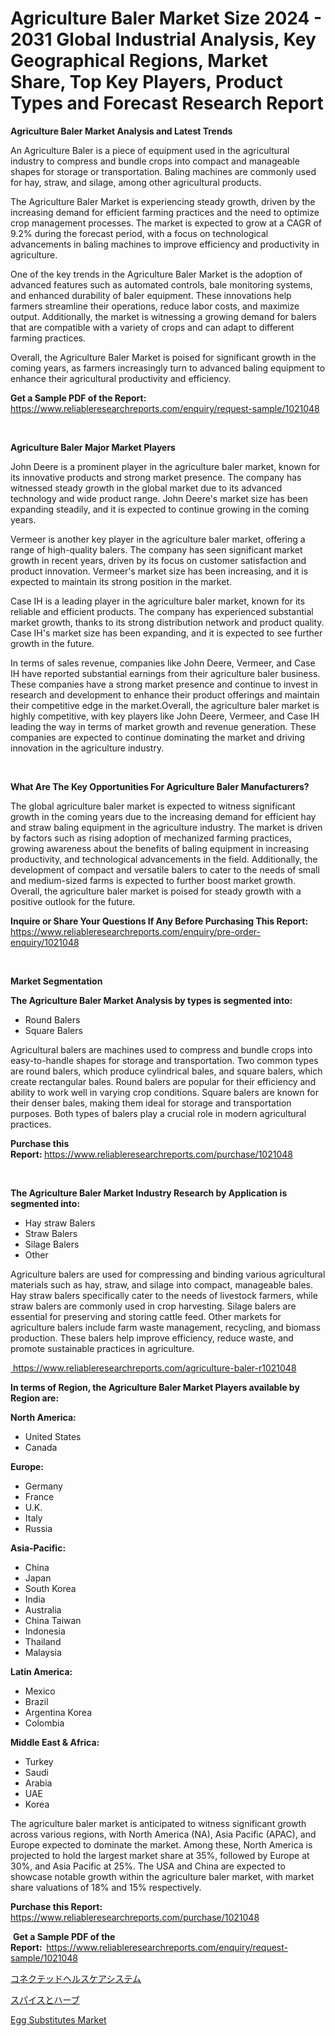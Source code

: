 <p><h1>Agriculture Baler Market Size 2024 - 2031 Global Industrial Analysis, Key Geographical Regions, Market Share, Top Key Players, Product Types and Forecast Research Report</h1></p><p><strong>Agriculture Baler Market Analysis and Latest Trends</strong></p>
<p><p>An Agriculture Baler is a piece of equipment used in the agricultural industry to compress and bundle crops into compact and manageable shapes for storage or transportation. Baling machines are commonly used for hay, straw, and silage, among other agricultural products.</p><p>The Agriculture Baler Market is experiencing steady growth, driven by the increasing demand for efficient farming practices and the need to optimize crop management processes. The market is expected to grow at a CAGR of 9.2% during the forecast period, with a focus on technological advancements in baling machines to improve efficiency and productivity in agriculture.</p><p>One of the key trends in the Agriculture Baler Market is the adoption of advanced features such as automated controls, bale monitoring systems, and enhanced durability of baler equipment. These innovations help farmers streamline their operations, reduce labor costs, and maximize output. Additionally, the market is witnessing a growing demand for balers that are compatible with a variety of crops and can adapt to different farming practices.</p><p>Overall, the Agriculture Baler Market is poised for significant growth in the coming years, as farmers increasingly turn to advanced baling equipment to enhance their agricultural productivity and efficiency.</p></p>
<p><strong>Get a Sample PDF of the Report:&nbsp;</strong> <a href="https://www.reliableresearchreports.com/enquiry/request-sample/1021048">https://www.reliableresearchreports.com/enquiry/request-sample/1021048</a></p>
<p>&nbsp;</p>
<p><strong>Agriculture Baler Major Market Players</strong></p>
<p><p>John Deere is a prominent player in the agriculture baler market, known for its innovative products and strong market presence. The company has witnessed steady growth in the global market due to its advanced technology and wide product range. John Deere's market size has been expanding steadily, and it is expected to continue growing in the coming years.</p><p>Vermeer is another key player in the agriculture baler market, offering a range of high-quality balers. The company has seen significant market growth in recent years, driven by its focus on customer satisfaction and product innovation. Vermeer's market size has been increasing, and it is expected to maintain its strong position in the market.</p><p>Case IH is a leading player in the agriculture baler market, known for its reliable and efficient products. The company has experienced substantial market growth, thanks to its strong distribution network and product quality. Case IH's market size has been expanding, and it is expected to see further growth in the future.</p><p>In terms of sales revenue, companies like John Deere, Vermeer, and Case IH have reported substantial earnings from their agriculture baler business. These companies have a strong market presence and continue to invest in research and development to enhance their product offerings and maintain their competitive edge in the market.Overall, the agriculture baler market is highly competitive, with key players like John Deere, Vermeer, and Case IH leading the way in terms of market growth and revenue generation. These companies are expected to continue dominating the market and driving innovation in the agriculture industry.</p></p>
<p>&nbsp;</p>
<p><strong>What Are The Key Opportunities For Agriculture Baler Manufacturers?</strong></p>
<p><p>The global agriculture baler market is expected to witness significant growth in the coming years due to the increasing demand for efficient hay and straw baling equipment in the agriculture industry. The market is driven by factors such as rising adoption of mechanized farming practices, growing awareness about the benefits of baling equipment in increasing productivity, and technological advancements in the field. Additionally, the development of compact and versatile balers to cater to the needs of small and medium-sized farms is expected to further boost market growth. Overall, the agriculture baler market is poised for steady growth with a positive outlook for the future.</p></p>
<p><strong>Inquire or Share Your Questions If Any Before Purchasing This Report:</strong> <a href="https://www.reliableresearchreports.com/enquiry/pre-order-enquiry/1021048">https://www.reliableresearchreports.com/enquiry/pre-order-enquiry/1021048</a></p>
<p>&nbsp;</p>
<p><strong>Market Segmentation</strong></p>
<p><strong>The Agriculture Baler Market Analysis by types is segmented into:</strong></p>
<p><ul><li>Round Balers</li><li>Square Balers</li></ul></p>
<p><p>Agricultural balers are machines used to compress and bundle crops into easy-to-handle shapes for storage and transportation. Two common types are round balers, which produce cylindrical bales, and square balers, which create rectangular bales. Round balers are popular for their efficiency and ability to work well in varying crop conditions. Square balers are known for their denser bales, making them ideal for storage and transportation purposes. Both types of balers play a crucial role in modern agricultural practices.</p></p>
<p><strong>Purchase this Report:&nbsp;</strong><a href="https://www.reliableresearchreports.com/purchase/1021048">https://www.reliableresearchreports.com/purchase/1021048</a></p>
<p>&nbsp;</p>
<p><strong>The Agriculture Baler Market Industry Research by Application is segmented into:</strong></p>
<p><ul><li>Hay straw Balers</li><li>Straw Balers</li><li>Silage Balers</li><li>Other</li></ul></p>
<p><p>Agriculture balers are used for compressing and binding various agricultural materials such as hay, straw, and silage into compact, manageable bales. Hay straw balers specifically cater to the needs of livestock farmers, while straw balers are commonly used in crop harvesting. Silage balers are essential for preserving and storing cattle feed. Other markets for agriculture balers include farm waste management, recycling, and biomass production. These balers help improve efficiency, reduce waste, and promote sustainable practices in agriculture.</p></p>
<p><a href="https://www.reliableresearchreports.com/agriculture-baler-r1021048">&nbsp;https://www.reliableresearchreports.com/agriculture-baler-r1021048</a></p>
<p><strong>In terms of Region, the Agriculture Baler Market Players available by Region are:</strong></p>
<p>
    <p> <strong> North America: </strong>
        <ul>
            <li>United States</li>
            <li>Canada</li>
        </ul>
        </p> 
    <p> <strong> Europe: </strong>
        <ul>
            <li>Germany</li>
            <li>France</li>
            <li>U.K.</li>
            <li>Italy</li>
            <li>Russia</li>
        </ul>
        </p> 
    <p> <strong> Asia-Pacific: </strong>
        <ul>
            <li>China</li>
            <li>Japan</li>
            <li>South Korea</li>
            <li>India</li>
            <li>Australia</li>
            <li>China Taiwan</li>
            <li>Indonesia</li>
            <li>Thailand</li>
            <li>Malaysia</li>
        </ul>
        </p> 
    <p> <strong> Latin America: </strong>
        <ul>
            <li>Mexico</li>
            <li>Brazil</li>
            <li>Argentina Korea</li>
            <li>Colombia</li>
        </ul>
        </p> 
    <p> <strong> Middle East & Africa: </strong>
        <ul>
            <li>Turkey</li>
            <li>Saudi</li>
            <li>Arabia</li>
            <li>UAE</li>
            <li>Korea</li>
        </ul>
    </p>
    </p>
<p><p>The agriculture baler market is anticipated to witness significant growth across various regions, with North America (NA), Asia Pacific (APAC), and Europe expected to dominate the market. Among these, North America is projected to hold the largest market share at 35%, followed by Europe at 30%, and Asia Pacific at 25%. The USA and China are expected to showcase notable growth within the agriculture baler market, with market share valuations of 18% and 15% respectively.</p></p>
<p><strong>Purchase this Report: </strong><a href="https://www.reliableresearchreports.com/purchase/1021048">https://www.reliableresearchreports.com/purchase/1021048</a></p>
<p>&nbsp;<strong>Get a Sample PDF of the Report:&nbsp;&nbsp;</strong><a href="https://www.reliableresearchreports.com/enquiry/request-sample/1021048">https://www.reliableresearchreports.com/enquiry/request-sample/1021048</a></p>
<p><strong></strong></p>
<p><p><a href="https://medium.com/@spencerremin6/%E6%AC%A1%E3%81%AE%E6%96%87%E7%AB%A0%E3%82%92%E6%97%A5%E6%9C%AC%E8%AA%9E%E3%81%AB%E7%BF%BB%E8%A8%B3%E3%81%97%E3%81%BE%E3%81%99-2024%E5%B9%B4%E3%81%8B%E3%82%892031%E5%B9%B4%E3%81%BE%E3%81%A7%E3%81%AE%E6%9C%9F%E9%96%93%E3%81%AB%E4%BA%88%E6%B8%AC%E3%81%95%E3%82%8C%E3%82%8B-%E9%80%A3%E6%90%BA%E3%81%95%E3%82%8C%E3%81%9F%E3%83%98%E3%83%AB%E3%82%B9%E3%82%B1%E3%82%A2%E3%82%B7%E3%82%B9%E3%83%86%E3%83%A0%E3%81%AE%E5%B8%82%E5%A0%B4%E5%8B%95%E5%90%91%E3%81%A8%E5%B8%82%E5%A0%B4%E5%88%86%E6%9E%90-177865d22d50">コネクテッドヘルスケアシステム</a></p><p><a href="https://medium.com/@bulahhamill28/%E9%A6%99%E8%BE%9B%E6%96%99%E3%81%A8%E3%83%8F%E3%83%BC%E3%83%96%E5%B8%82%E5%A0%B4%E3%83%AC%E3%83%9D%E3%83%BC%E3%83%88%E3%81%AF-%E3%81%93%E3%81%AE%E5%B8%82%E5%A0%B4%E3%81%AE%E6%9C%80%E6%96%B0%E3%81%AE%E3%83%88%E3%83%AC%E3%83%B3%E3%83%89%E3%81%A8%E6%88%90%E9%95%B7%E6%A9%9F%E4%BC%9A%E3%82%92%E6%98%8E%E3%82%89%E3%81%8B%E3%81%AB%E3%81%97%E3%81%A6%E3%81%84%E3%81%BE%E3%81%99-a5db6db26783">スパイスとハーブ</a></p><p><a href="https://fearless-okapi-6c8.notion.site/Egg-Substitutes-Market-Trends-Forecast-and-Competitive-Analysis-to-2031-b9acea8a0c6944fd9f7da15c60f4496b">Egg Substitutes Market</a></p></p>